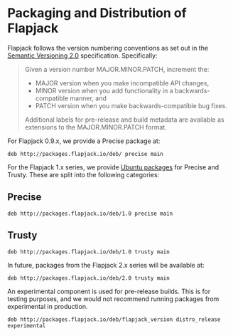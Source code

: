 # Packaging and Distribution of Flapjack

Flapjack follows the version numbering conventions as set out in the [Semantic Versioning 2.0](http://semver.org/spec/v2.0.0.html) specification. Specifically:

> Given a version number MAJOR.MINOR.PATCH, increment the:
>
> * MAJOR version when you make incompatible API changes,
> * MINOR version when you add functionality in a backwards-compatible manner, and
> * PATCH version when you make backwards-compatible bug fixes.
>
> Additional labels for pre-release and build metadata are available as extensions to the MAJOR.MINOR.PATCH format.

For Flapjack 0.9.x, we provide a Precise package at:
```
deb http://packages.flapjack.io/deb/ precise main
```

For the Flapjack 1.x series, we provide [Ubuntu packages](http://packages.flapjack.io/deb/) for Precise and Trusty.  These are split into the following categories:

## Precise

```
deb http://packages.flapjack.io/deb/1.0 precise main
```

## Trusty

```
deb http://packages.flapjack.io/deb/1.0 trusty main
```

In future, packages from the Flapjack 2.x series will be available at:

```
deb http://packages.flapjack.io/deb/2.0 trusty main
```

An experimental component is used for pre-release builds.  This is for testing purposes, and we would not recommend running packages from experimental in production.

```
deb http://packages.flapjack.io/deb/flapjack_version distro_release experimental
```
